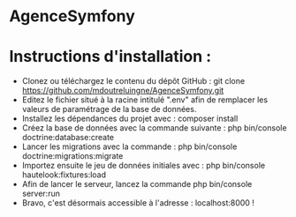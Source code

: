 # AgenceSymfony

# Instructions d'installation :
+ Clonez ou téléchargez le contenu du dépôt GitHub : git clone https://github.com/mdoutreluingne/AgenceSymfony.git
+ Editez le fichier situé à la racine intitulé ".env" afin de remplacer les valeurs de paramétrage de la base de données.
+ Installez les dépendances du projet avec : composer install
+ Créez la base de données avec la commande suivante : php bin/console doctrine:database:create
+ Lancer les migrations avec la commande : php bin/console doctrine:migrations:migrate
+ Importez ensuite le jeu de données initiales avec : php bin/console hautelook:fixtures:load
+ Afin de lancer le serveur, lancez la commande php bin/console server:run
+ Bravo, c'est désormais accessible à l'adresse : localhost:8000 !
